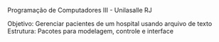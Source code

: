 Programação de Computadores III - Unilasalle RJ

Objetivo: Gerenciar pacientes de um hospital usando arquivo de texto
Estrutura: Pacotes para modelagem, controle e interface
